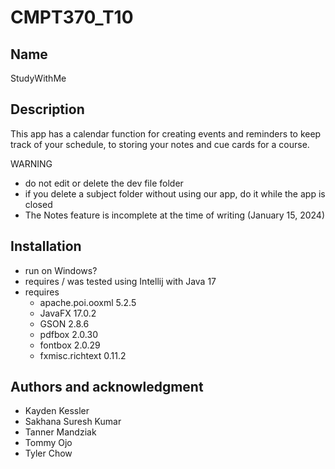 # CMPT370_T10

## Name
StudyWithMe

## Description
This app has a calendar function for creating events and reminders to keep track of your schedule, to storing your notes and cue cards for a course.


WARNING
- do not edit or delete the dev file folder
- if you delete a subject folder without using our app, do it while the app is closed
- The Notes feature is incomplete at the time of writing (January 15, 2024)

## Installation
- run on Windows?
- requires / was tested using Intellij with Java 17
- requires 
  - apache.poi.ooxml 5.2.5
  - JavaFX 17.0.2
  - GSON 2.8.6
  - pdfbox 2.0.30
  - fontbox 2.0.29
  - fxmisc.richtext 0.11.2


## Authors and acknowledgment
- Kayden Kessler
- Sakhana Suresh Kumar
- Tanner Mandziak
- Tommy Ojo
- Tyler Chow


